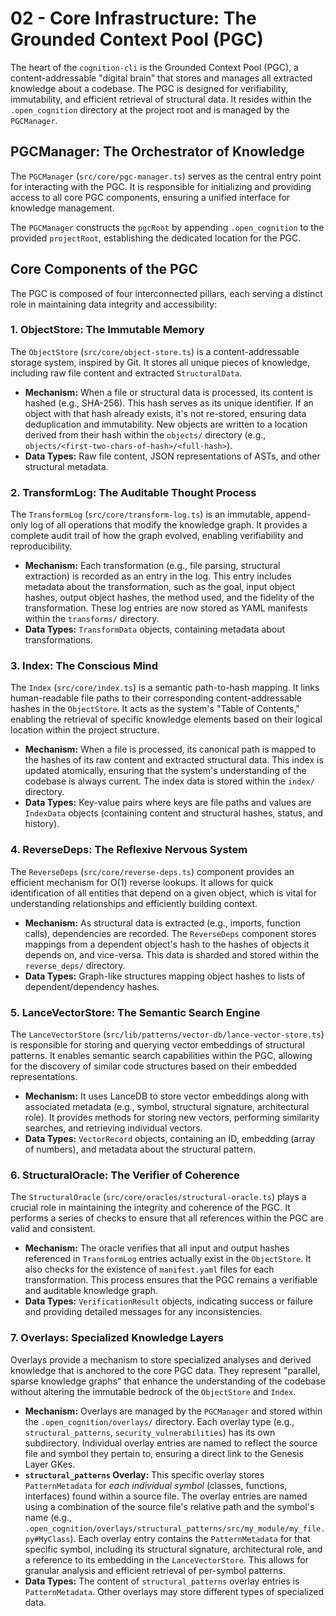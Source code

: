 # 02 - Core Infrastructure: The Grounded Context Pool (PGC)

The heart of the `cognition-cli` is the Grounded Context Pool (PGC), a content-addressable "digital brain" that stores and manages all extracted knowledge about a codebase. The PGC is designed for verifiability, immutability, and efficient retrieval of structural data. It resides within the `.open_cognition` directory at the project root and is managed by the `PGCManager`.

## PGCManager: The Orchestrator of Knowledge

The `PGCManager` (`src/core/pgc-manager.ts`) serves as the central entry point for interacting with the PGC. It is responsible for initializing and providing access to all core PGC components, ensuring a unified interface for knowledge management.

The `PGCManager` constructs the `pgcRoot` by appending `.open_cognition` to the provided `projectRoot`, establishing the dedicated location for the PGC.

## Core Components of the PGC

The PGC is composed of four interconnected pillars, each serving a distinct role in maintaining data integrity and accessibility:

### 1. ObjectStore: The Immutable Memory

The `ObjectStore` (`src/core/object-store.ts`) is a content-addressable storage system, inspired by Git. It stores all unique pieces of knowledge, including raw file content and extracted `StructuralData`.

- **Mechanism:** When a file or structural data is processed, its content is hashed (e.g., SHA-256). This hash serves as its unique identifier. If an object with that hash already exists, it's not re-stored, ensuring data deduplication and immutability. New objects are written to a location derived from their hash within the `objects/` directory (e.g., `objects/<first-two-chars-of-hash>/<full-hash>`).
- **Data Types:** Raw file content, JSON representations of ASTs, and other structural metadata.

### 2. TransformLog: The Auditable Thought Process

The `TransformLog` (`src/core/transform-log.ts`) is an immutable, append-only log of all operations that modify the knowledge graph. It provides a complete audit trail of how the graph evolved, enabling verifiability and reproducibility.

- **Mechanism:** Each transformation (e.g., file parsing, structural extraction) is recorded as an entry in the log. This entry includes metadata about the transformation, such as the goal, input object hashes, output object hashes, the method used, and the fidelity of the transformation. These log entries are now stored as YAML manifests within the `transforms/` directory.
- **Data Types:** `TransformData` objects, containing metadata about transformations.

### 3. Index: The Conscious Mind

The `Index` (`src/core/index.ts`) is a semantic path-to-hash mapping. It links human-readable file paths to their corresponding content-addressable hashes in the `ObjectStore`. It acts as the system's "Table of Contents," enabling the retrieval of specific knowledge elements based on their logical location within the project structure.

- **Mechanism:** When a file is processed, its canonical path is mapped to the hashes of its raw content and extracted structural data. This index is updated atomically, ensuring that the system's understanding of the codebase is always current. The index data is stored within the `index/` directory.
- **Data Types:** Key-value pairs where keys are file paths and values are `IndexData` objects (containing content and structural hashes, status, and history).

### 4. ReverseDeps: The Reflexive Nervous System

The `ReverseDeps` (`src/core/reverse-deps.ts`) component provides an efficient mechanism for O(1) reverse lookups. It allows for quick identification of all entities that depend on a given object, which is vital for understanding relationships and efficiently building context.

- **Mechanism:** As structural data is extracted (e.g., imports, function calls), dependencies are recorded. The `ReverseDeps` component stores mappings from a dependent object's hash to the hashes of objects it depends on, and vice-versa. This data is sharded and stored within the `reverse_deps/` directory.
- **Data Types:** Graph-like structures mapping object hashes to lists of dependent/dependency hashes.

### 5. LanceVectorStore: The Semantic Search Engine

The `LanceVectorStore` (`src/lib/patterns/vector-db/lance-vector-store.ts`) is responsible for storing and querying vector embeddings of structural patterns. It enables semantic search capabilities within the PGC, allowing for the discovery of similar code structures based on their embedded representations.

- **Mechanism:** It uses LanceDB to store vector embeddings along with associated metadata (e.g., symbol, structural signature, architectural role). It provides methods for storing new vectors, performing similarity searches, and retrieving individual vectors.
- **Data Types:** `VectorRecord` objects, containing an ID, embedding (array of numbers), and metadata about the structural pattern.

### 6. StructuralOracle: The Verifier of Coherence

The `StructuralOracle` (`src/core/oracles/structural-oracle.ts`) plays a crucial role in maintaining the integrity and coherence of the PGC. It performs a series of checks to ensure that all references within the PGC are valid and consistent.

- **Mechanism:** The oracle verifies that all input and output hashes referenced in `TransformLog` entries actually exist in the `ObjectStore`. It also checks for the existence of `manifest.yaml` files for each transformation. This process ensures that the PGC remains a verifiable and auditable knowledge graph.
- **Data Types:** `VerificationResult` objects, indicating success or failure and providing detailed messages for any inconsistencies.

### 7. Overlays: Specialized Knowledge Layers

Overlays provide a mechanism to store specialized analyses and derived knowledge that is anchored to the core PGC data. They represent "parallel, sparse knowledge graphs" that enhance the understanding of the codebase without altering the immutable bedrock of the `ObjectStore` and `Index`.

- **Mechanism:** Overlays are managed by the `PGCManager` and stored within the `.open_cognition/overlays/` directory. Each overlay type (e.g., `structural_patterns`, `security_vulnerabilities`) has its own subdirectory. Individual overlay entries are named to reflect the source file and symbol they pertain to, ensuring a direct link to the Genesis Layer GKes.
- **`structural_patterns` Overlay:** This specific overlay stores `PatternMetadata` for _each individual symbol_ (classes, functions, interfaces) found within a source file. The overlay entries are named using a combination of the source file's relative path and the symbol's name (e.g., `.open_cognition/overlays/structural_patterns/src/my_module/my_file.py#MyClass`). Each overlay entry contains the `PatternMetadata` for that specific symbol, including its structural signature, architectural role, and a reference to its embedding in the `LanceVectorStore`. This allows for granular analysis and efficient retrieval of per-symbol patterns.
- **Data Types:** The content of `structural_patterns` overlay entries is `PatternMetadata`. Other overlays may store different types of specialized data.
